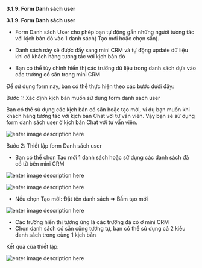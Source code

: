  **3.1.9. Form Danh sách user**

 **3.1.9. Form Danh sách user**
 
- Form Danh sách User cho phép bạn tự động gắn những người tương tác với kịch bản đó vào 1 danh sách( Tạo mới hoặc chọn sẵn).

- Danh sách này sẽ được đẩy sang mini CRM và tự động update dữ liệu khi có khách hàng tương tác với kịch bản đó

- Bạn có thể tùy chỉnh hiển thị các trường dữ liệu trong danh sách dựa vào các trường có sẵn trong mini CRM

Để sử dụng form này, bạn có thể thực hiện theo các bước dưới đây:

Bước 1: Xác định kịch bản muốn sử dụng form danh sách user

Bạn có thể sử dụng các kịch bản có sẵn hoặc tạo mới, ví dụ bạn muốn khi khách hàng tương tác với kịch bản Chat với tư vấn viên. Vậy bạn sẽ sử dụng form danh sách user ở kịch bản Chat với tư vấn viên.

![enter image description here](https://static8.muarecdn.com/original/muare/images/2020/05/21/5606553_dsu1.png)

Bước 2: Thiết lập form Danh sách user

- Bạn có thể chọn Tạo mới 1 danh sách hoặc sử dụng các danh sách đã có từ bên mini CRM

![enter image description here](https://static8.muarecdn.com/original/muare/images/2020/05/21/5606871_dsu2.png)

![enter image description here](https://static8.muarecdn.com/original/muare/images/2020/05/21/5606873_dsu3.png)

- Nếu chọn Tạo mới: Đặt tên danh sách => Bấm tạo mới

![enter image description here](https://static8.muarecdn.com/original/muare/images/2020/05/21/5606876_dsu4.png)

- Các trường hiển thị tương ứng là các trường đã có ở mini CRM
- Chọn danh sách có sẵn cũng tương tự, bạn có thể sử dụng cả 2 kiểu danh sách trong cùng 1 kịch bản

Kết quả của thiết lập:

![enter image description here](https://static8.muarecdn.com/original/muare/images/2020/05/21/5606900_dsu5.png)